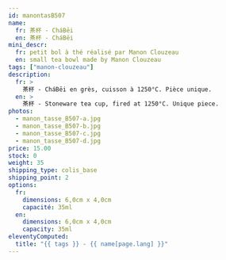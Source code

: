 ```yaml
---
id: manontasB507
name:
  fr: 茶杯 - CháBēi
  en: 茶杯 - CháBēi
mini_descr:
  fr: petit bol à thé réalisé par Manon Clouzeau
  en: small tea bowl made by Manon Clouzeau
tags: ["manon-clouzeau"]
description:
  fr: >
    茶杯 - CháBēi en grès, cuisson à 1250°C. Pièce unique.
  en: >
    茶杯 - Stoneware tea cup, fired at 1250°C. Unique piece.
photos:
  - manon_tasse_B507-a.jpg
  - manon_tasse_B507-b.jpg
  - manon_tasse_B507-c.jpg
  - manon_tasse_B507-d.jpg
price: 15.00
stock: 0
weight: 35
shipping_type: colis_base
shipping_point: 2
options:
  fr:
    dimensions: 6,0cm x 4,0cm
    capacité: 35ml
  en:
    dimensions: 6,0cm x 4,0cm
    capacity: 35ml
eleventyComputed:
  title: "{{ tags }} - {{ name[page.lang] }}"
---
```


